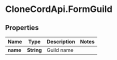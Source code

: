 # CloneCordApi.FormGuild

## Properties

Name | Type | Description | Notes
------------ | ------------- | ------------- | -------------
**name** | **String** | Guild name | 



